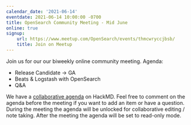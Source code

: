 ```yaml
---
calendar_date: '2021-06-14'
eventdate: 2021-06-14 10:00:00 -0700
title: OpenSearch Community Meeting - Mid June
online: true
signup:
    url: https://www.meetup.com/OpenSearch/events/thmcwryccjbsb/
    title: Join on Meetup
---
```


Join us for our our biweekly online community meeting. Agenda:

- Release Candidate -> GA
- Beats & Logstash with OpenSearch
- Q&A

We have a [collaborative agenda](https://hackmd.io/sIHrRWP-TniED7RgEGfZnQ) on HackMD. Feel free to comment on the agenda before the meeting if you want to add an item or have a question. During the meeting the agenda will be unlocked for collaborative editing / note taking. After the meeting the agenda will be set to read-only mode. 